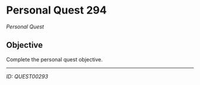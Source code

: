 # Personal Quest 294

*Personal Quest*

## Objective
Complete the personal quest objective.

---
*ID: QUEST00293*